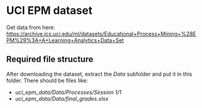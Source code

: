 # UCI EPM dataset

Get data from here: <https://archive.ics.uci.edu/ml/datasets/Educational+Process+Mining+%28EPM%29%3A+A+Learning+Analytics+Data+Set>

## Required file structure

After downloading the dataset, extract the *Data* subfolder and put it in this folder. There should be files like:

* *uci_epm_data/Data/Processes/Session 1/1*
* *uci_epm_data/Data/final_grades.xlsx*
